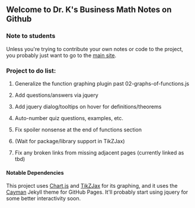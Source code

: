 
Welcome to Dr. K's Business Math Notes on Github
---

### Note to students

Unless you're trying to contribute your own notes or code to the project, you probably just want to go to the [main site](https://jkeneda.github.io/business-math/).

### Project to do list:

1. Generalize the function graphing plugin past 02-graphs-of-functions.js

1. Add questions/answers via jquery

1. Add jquery dialog/tooltips on hover for definitions/theorems

1. Auto-number quiz questions, examples, etc.

1. Fix spoiler nonsense at the end of functions section

1. (Wait for package/library support in TikZJax)

1. Fix any broken links from missing adjacent pages (currently linked as tbd)

#### Notable Dependencies
This project uses [Chart.js](https://www.chartjs.org/) and [TikZJax](https://github.com/kisonecat/tikzjax) for its graphing, and it uses the [Cayman](https://github.com/pages-themes/cayman) Jekyll theme for GitHub Pages.  It'll probably start using jquery for some better interactivity soon.